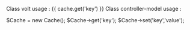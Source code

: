 Class volt usage :  {{ cache.get('key') }}
Class controller-model usage :   

$Cache = new Cache();
$Cache->get('key');
$Cache->set('key','value');
